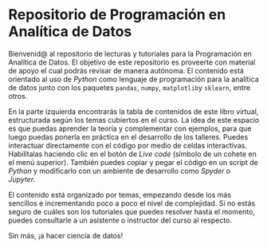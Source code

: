 # Repositorio de Programación en Analítica de Datos

Bienvenid@ al repositorio de lecturas y tutoriales para la Programación en Analítica de Datos. El objetivo de este repositorio es proveerte con material de apoyo el cual podrás revisar de manera autónoma. El contenido está orientado al uso de _Python_ como lenguaje de programación para la analítica de datos junto con los paquetes `pandas`, `numpy`, `matplotlib`y `sklearn`, entre otros.

En la parte izquierda encontrarás la tabla de contenidos de este libro virtual, estructurada según los temas cubiertos en el curso.
La idea de este espacio es que puedas aprender la teoría y complementar con ejemplos, para que luego puedas ponerla en práctica en el desarrollo de los talleres. Puedes interactuar directamente con el código por medio de celdas interactivas. Habilítalas haciendo clic en el botón de _Live code_ (símbolo de un cohete en el menú superior). También puedes copiar y pegar el código en un script de _Python_ y modificarlo con un ambiente de desarrollo como _Spyder_ o _Jupyter_.

El contenido está organizado por temas, empezando desde los más sencillos e incrementando poco a poco el nivel de complejidad. Si no estás seguro de cuáles son los tutoriales que puedes resolver hasta el momento, puedes consultarle a un asistente o instructor del curso al respecto.

Sin más, ¡a hacer ciencia de datos!
